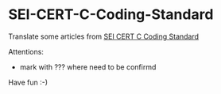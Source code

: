 # SEI-CERT-C-Coding-Standard
Translate some articles from [SEI CERT C Coding Standard](https://wiki.sei.cmu.edu/confluence/display/c/SEI+CERT+C+Coding+Standard)  

Attentions:  
- mark with ??? where need to be confirmd

Have fun :-)
